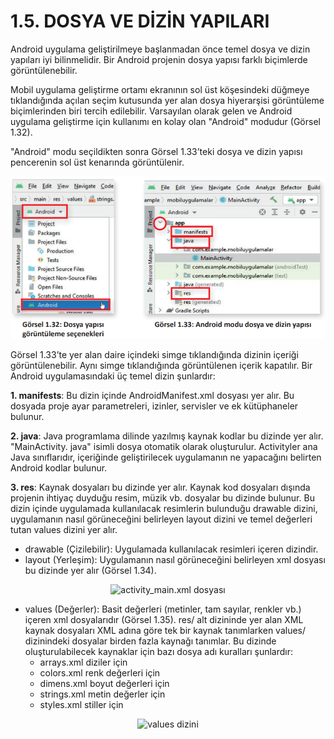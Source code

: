 # 1.5. DOSYA VE DİZİN YAPILARI
Android uygulama geliştirilmeye başlanmadan önce temel dosya ve dizin yapıları iyi bilinmelidir. Bir Android projenin dosya yapısı farklı biçimlerde görüntülenebilir.

Mobil uygulama geliştirme ortamı ekranının sol üst köşesindeki düğmeye tıklandığında açılan seçim kutusunda yer alan dosya hiyerarşisi görüntüleme biçimlerinden biri tercih edilebilir. Varsayılan olarak gelen ve Android uygulama geliştirme için kullanımı en kolay olan "Android" modudur (Görsel 1.32).

"Android" modu seçildikten sonra Görsel 1.33’teki dosya ve dizin yapısı pencerenin sol üst kenarında görüntülenir.
<div style="display:block;text-align:center">

![Dosya yapısı görüntüleme seçenekleri  Android modu dosya ve dizin yapısı](./mobil-uygulama-gelistirmeye-hazirlik/gorsel-1.32-dosya-yapisi-goruntuleme-secenekleri-gorsel-1.33-android-modu-dosya-ve-dizin-yapisi.png)
</div>

Görsel 1.33’te yer alan daire içindeki simge tıklandığında dizinin içeriği görüntülenebilir. Aynı simge tıklandığında görüntülenen içerik kapatılır. Bir Android uygulamasındaki üç temel dizin şunlardır:

**1. manifests**: Bu dizin içinde AndroidManifest.xml dosyası yer alır. Bu dosyada proje ayar parametreleri, izinler, servisler ve ek kütüphaneler bulunur.

**2. java**: Java programlama dilinde yazılmış kaynak kodlar bu dizinde yer alır. "MainActivity. java" isimli dosya otomatik olarak oluşturulur. Activityler ana Java sınıflarıdır, içeriğinde geliştirilecek uygulamanın ne yapacağını belirten Android kodlar bulunur.

**3. res**: Kaynak dosyaları bu dizinde yer alır. Kaynak kod dosyaları dışında projenin ihtiyaç duyduğu resim, müzik vb. dosyalar bu dizinde bulunur. Bu dizin içinde uygulamada kullanılacak resimlerin bulunduğu drawable dizini, uygulamanın nasıl görüneceğini belirleyen layout dizini ve temel değerleri tutan values dizini yer alır.

- drawable (Çizilebilir): Uygulamada kullanılacak resimleri içeren dizindir.
- layout (Yerleşim): Uygulamanın nasıl görüneceğini belirleyen xml dosyası bu dizinde yer alır (Görsel 1.34).
<div style="display:block;text-align:center">

![activity_main.xml dosyası](./mobil-uygulama-gelistirmeye-hazirlik/gorsel-1.34-activity_main.xml-dosyasi.png)
</div>

- values (Değerler): Basit değerleri (metinler, tam sayılar, renkler vb.) içeren xml dosyalarıdır (Görsel 1.35). res/ alt dizininde yer alan XML kaynak dosyaları XML adına göre tek bir kaynak tanımlarken values/ dizinindeki dosyalar birden fazla kaynağı tanımlar. Bu dizinde oluşturulabilecek kaynaklar için bazı dosya adı kuralları şunlardır:
    - arrays.xml diziler için
    - colors.xml renk değerleri için
    - dimens.xml boyut değerleri için
    - strings.xml metin değerler için
    - styles.xml stiller için
<div style="display:block;text-align:center">

![values dizini](./mobil-uygulama-gelistirmeye-hazirlik/values-dizini.png)</div>